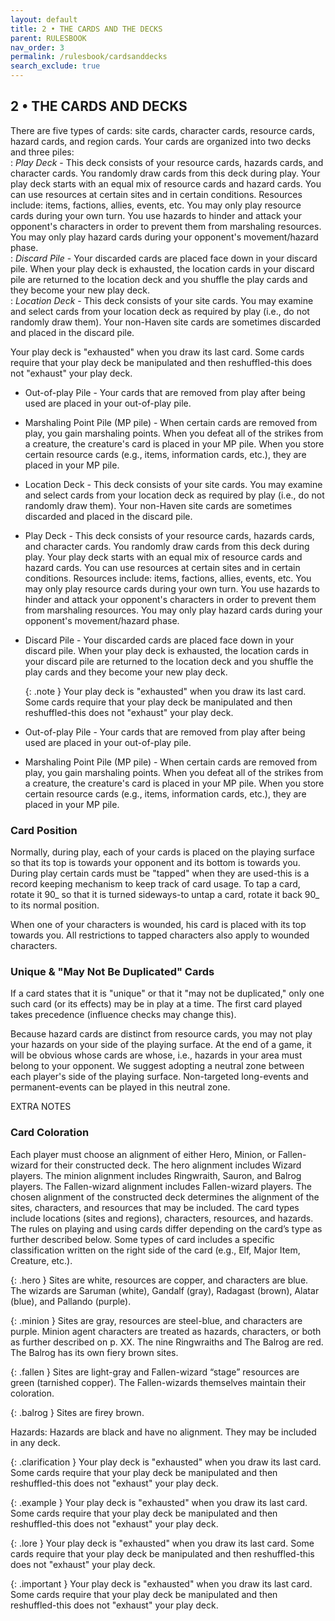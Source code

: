 ```yaml
---
layout: default
title: 2 • THE CARDS AND THE DECKS
parent: RULESBOOK
nav_order: 3
permalink: /rulesbook/cardsanddecks
search_exclude: true
---
```


## 2 • THE CARDS AND DECKS

There are five types of cards: site cards, character cards, resource cards, hazard cards, and region cards. Your cards are organized into two decks and three piles:  
: _Play  Deck_  -  This  deck consists of your resource cards,  hazards  cards,  and character cards. You randomly draw cards from this deck during play. Your  play deck starts with an equal mix of resource cards and hazard cards. You  can  use resources at certain sites and in certain conditions.  Resources include:  items,  factions, allies, events, etc. You  may  only  play  resource cards  during  your  own  turn.  You use hazards  to  hinder  and  attack  your opponent's  characters in order to prevent them from marshaling resources. You may only play hazard cards during your opponent's movement/hazard phase.  
: _Discard Pile_ - Your discarded cards are placed face down in your discard  pile. When your play deck is exhausted, the location cards in your discard pile  are returned  to the location deck and you shuffle the play cards and they become your new play deck.  
: _Location  Deck_  -  This deck consists of your site cards. You  may  examine  and select  cards  from  your  location deck as required  by  play  (i.e.,  do  not randomly  draw  them).  Your non-Haven site cards are sometimes  discarded  and placed in the discard pile.  
    
Your play deck is "exhausted" when you draw its last card. Some cards require that your play deck be manipulated and then reshuffled-this does not "exhaust" your play deck.
 * Out-of-play Pile - Your cards that are removed from play after being  used  are placed in your out-of-play pile.
 * Marshaling  Point  Pile (MP pile) - When certain cards are removed  from  play, you  gain  marshaling  points. When you defeat  all  of  the  strikes  from  a creature,  the  creature's card is placed in your  MP  pile.  When  you  store certain  resource  cards  (e.g., items, information  cards,  etc.),  they  are placed in your MP pile.  

* Location  Deck  -  This deck consists of your site cards. You  may  examine  and select  cards  from  your  location deck as required  by  play  (i.e.,  do  not randomly  draw  them).  Your non-Haven site cards are sometimes  discarded  and placed in the discard pile.
* Play  Deck  -  This  deck consists of your resource cards,  hazards  cards,  and character cards. You randomly draw cards from this deck during play. Your  play deck starts with an equal mix of resource cards and hazard cards. You  can  use resources at certain sites and in certain conditions.  Resources include:  items,  factions, allies, events, etc. You  may  only  play  resource cards  during  your  own  turn.  You use hazards  to  hinder  and  attack  your opponent's  characters in order to prevent them from marshaling resources. You may only play hazard cards during your opponent's movement/hazard phase.
 * Discard Pile - Your discarded cards are placed face down in your discard  pile. When your play deck is exhausted, the location cards in your discard pile  are returned  to the location deck and you shuffle the play cards and they become your new play deck. 
    
    {: .note } 
Your play deck is "exhausted" when you draw its last card. Some cards require that your play deck be manipulated and then reshuffled-this does not "exhaust" your play deck.
 * Out-of-play Pile - Your cards that are removed from play after being  used  are placed in your out-of-play pile.
 * Marshaling  Point  Pile (MP pile) - When certain cards are removed  from  play, you  gain  marshaling  points. When you defeat  all  of  the  strikes  from  a creature,  the  creature's card is placed in your  MP  pile.  When  you  store certain  resource  cards  (e.g., items, information  cards,  etc.),  they  are placed in your MP pile.  
  
### Card Position
 Normally,  during play, each of your cards is placed on the playing surface  so that its top is towards your opponent and its bottom is towards you. During play certain  cards  must  be "tapped" when they are used-this is  a  record  keeping mechanism to keep track of card usage. To tap a card, rotate it 90_ so  that  it is turned sideways-to untap a card, rotate it back 90_ to its normal position.

 When  one  of  your  characters is wounded, his card is  placed  with  its  top towards  you.  All  restrictions  to tapped characters  also  apply  to  wounded characters.

### Unique & "May Not Be Duplicated" Cards  
If  a  card states that it is "unique" or that it "may not be duplicated," only one  such card (or its effects) may be in play at a time. The first card  played takes precedence (influence checks may change this).
                                       
 Because  hazard cards are distinct from resource cards, you may not  play  your hazards  on your side of the playing surface. At the end of a game, it  will  be obvious  whose cards are whose, i.e., hazards in your area must belong  to  your opponent. We suggest adopting a neutral zone between each player's side  of  the playing surface. Non-targeted long-events and permanent-events can be played  in this neutral zone.
 
 EXTRA NOTES
 
### Card Coloration
Each player must choose an alignment of either Hero, Minion, or Fallen-wizard for their constructed deck. The hero alignment includes Wizard players. The minion alignment includes Ringwraith, Sauron, and Balrog players. The Fallen-wizard alignment includes Fallen-wizard players. The chosen alignment of the constructed deck determines the alignment of the sites, characters, and resources that may be included. 
The card types include locations (sites and regions), characters, resources, and hazards. The rules on playing and using cards differ depending on the card’s type as further described below. Some types of card includes a specific classification written on the right side of the card (e.g., Elf, Major Item, Creature, etc.).

{: .hero }
Sites are white, resources are copper, and characters are blue. The wizards are Saruman (white), Gandalf (gray), Radagast (brown), Alatar (blue), and Pallando (purple).

{: .minion }
Sites are gray, resources are steel-blue, and characters are purple. Minion agent characters are treated as hazards, characters, or both as further described on p. XX.  The nine Ringwraiths and The Balrog are red. The Balrog has its own fiery brown sites.

{: .fallen }
Sites are light-gray and Fallen-wizard “stage” resources are green (tarnished copper). The Fallen-wizards themselves maintain their coloration.

{: .balrog }
Sites are firey brown.

Hazards: Hazards are black and have no alignment. They may be included in any deck. 


{: .clarification } 
Your play deck is "exhausted" when you draw its last card. Some cards require  that  your  play deck be manipulated and then reshuffled-this does not "exhaust" your play deck.

{: .example } 
Your play deck is "exhausted" when you draw its last card. Some cards require  that  your  play deck be manipulated and then reshuffled-this does not "exhaust" your play deck.

{: .lore } 
Your play deck is "exhausted" when you draw its last card. Some cards require  that  your  play deck be manipulated and then reshuffled-this does not "exhaust" your play deck.

{: .important } 
Your play deck is "exhausted" when you draw its last card. Some cards require  that  your  play deck be manipulated and then reshuffled-this does not "exhaust" your play deck.
